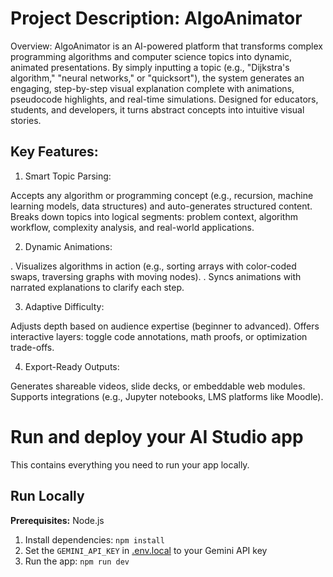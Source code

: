 # Project Description: AlgoAnimator

Overview:
AlgoAnimator is an AI-powered platform that transforms complex programming algorithms and computer science topics into dynamic, animated presentations. By simply inputting a topic (e.g., "Dijkstra's algorithm," "neural networks," or "quicksort"), the system generates an engaging, step-by-step visual explanation complete with animations, pseudocode highlights, and real-time simulations. Designed for educators, students, and developers, it turns abstract concepts into intuitive visual stories.

## Key Features:

1. Smart Topic Parsing:

Accepts any algorithm or programming concept (e.g., recursion, machine learning models, data structures) and auto-generates structured content.
Breaks down topics into logical segments: problem context, algorithm workflow, complexity analysis, and real-world applications.

2. Dynamic Animations:

. Visualizes algorithms in action (e.g., sorting arrays with color-coded swaps, traversing graphs with moving nodes).
. Syncs animations with narrated explanations to clarify each step.

3. Adaptive Difficulty:

Adjusts depth based on audience expertise (beginner to advanced).
Offers interactive layers: toggle code annotations, math proofs, or optimization trade-offs.

4. Export-Ready Outputs:

Generates shareable videos, slide decks, or embeddable web modules.
Supports integrations (e.g., Jupyter notebooks, LMS platforms like Moodle).

# Run and deploy your AI Studio app

This contains everything you need to run your app locally.

## Run Locally

**Prerequisites:**  Node.js


1. Install dependencies:
   `npm install`
2. Set the `GEMINI_API_KEY` in [.env.local](.env.local) to your Gemini API key
3. Run the app:
   `npm run dev`

